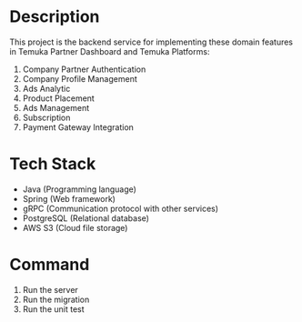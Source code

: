 # Description
This project is the backend service for implementing these domain features in Temuka Partner Dashboard and Temuka Platforms:
1. Company Partner Authentication 
2. Company Profile Management
3. Ads Analytic
4. Product Placement
5. Ads Management
6. Subscription
7. Payment Gateway Integration

# Tech Stack
- Java (Programming language)
- Spring (Web framework)
- gRPC (Communication protocol with other services)
- PostgreSQL (Relational database)
- AWS S3 (Cloud file storage)

# Command
1. Run the server
2. Run the migration
3. Run the unit test
